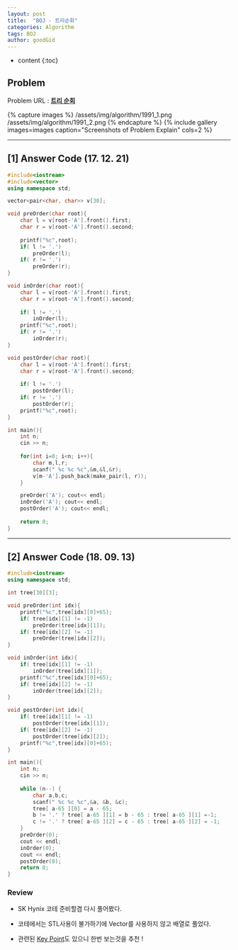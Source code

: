 ```yaml
---
layout: post
title:  "BOJ - 트리순회"
categories: Algorithm
tags: BOJ
author: goodGid
---
```

* content
{:toc}



## Problem
Problem URL : **[트리 순회](https://www.acmicpc.net/problem/1991)**

{% capture images %}
    /assets/img/algorithm/1991_1.png
    /assets/img/algorithm/1991_2.png
{% endcapture %}
{% include gallery images=images caption="Screenshots of Problem Explain" cols=2 %}












---


## [1] Answer Code (17. 12. 21)

``` cpp
#include<iostream>
#include<vector>
using namespace std;

vector<pair<char, char>> v[30];

void preOrder(char root){
    char l = v[root-'A'].front().first;
    char r = v[root-'A'].front().second;
    
    printf("%c",root);
    if( l != '.')
        preOrder(l);
    if( r != '.')
        preOrder(r);
}

void inOrder(char root){
    char l = v[root-'A'].front().first;
    char r = v[root-'A'].front().second;
    
    if( l != '.')
        inOrder(l);
    printf("%c",root);
    if( r != '.')
        inOrder(r);
}

void postOrder(char root){
    char l = v[root-'A'].front().first;
    char r = v[root-'A'].front().second;
    
    if( l != '.')
        postOrder(l);
    if( r != '.')
        postOrder(r);
    printf("%c",root);
}

int main(){
    int n;
    cin >> n;
    
    for(int i=0; i<n; i++){
        char m,l,r;
        scanf(" %c %c %c",&m,&l,&r);
        v[m-'A'].push_back(make_pair(l, r));
    }

    preOrder('A'); cout<< endl;
    inOrder('A'); cout<< endl;
    postOrder('A'); cout<< endl;
    
    return 0;
}
```

---

## [2] Answer Code (18. 09. 13)


``` cpp
#include<iostream>
using namespace std;

int tree[30][3];

void preOrder(int idx){
    printf("%c",tree[idx][0]+65);
    if( tree[idx][1] != -1)
        preOrder(tree[idx][1]);
    if( tree[idx][2] != -1)
        preOrder(tree[idx][2]);
}

void inOrder(int idx){
    if( tree[idx][1] != -1)
        inOrder(tree[idx][1]);
    printf("%c",tree[idx][0]+65);
    if( tree[idx][2] != -1)
        inOrder(tree[idx][2]);
}

void postOrder(int idx){
    if( tree[idx][1] != -1)
        postOrder(tree[idx][1]);
    if( tree[idx][2] != -1)
        postOrder(tree[idx][2]);
    printf("%c",tree[idx][0]+65);
}

int main(){
    int n;
    cin >> n;
    
    while (n--) {
        char a,b,c;
        scanf(" %c %c %c",&a, &b, &c);
        tree[ a-65 ][0] = a - 65;
        b != '.' ? tree[ a-65 ][1] = b - 65 : tree[ a-65 ][1] =-1;
        c != '.' ? tree[ a-65 ][2] = c - 65 : tree[ a-65 ][2] = -1;
    }
    preOrder(0);
    cout << endl;
    inOrder(0);
    cout << endl;
    postOrder(0);
    return 0;
}
```

### Review

* SK Hynix 코테 준비할겸 다시 풀어봤다.

* 코테에서는 STL사용이 불가하기에 Vector를 사용하지 않고 배열로 풀었다.

* 관련된 [Key Point](https://goodgid.github.io/Receive-Char-Input/)도 있으니 한번 보는것을 추천 !

